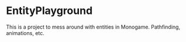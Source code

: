 # EntityPlayground
This is a project to mess around with entities in Monogame. Pathfinding, animations, etc.
